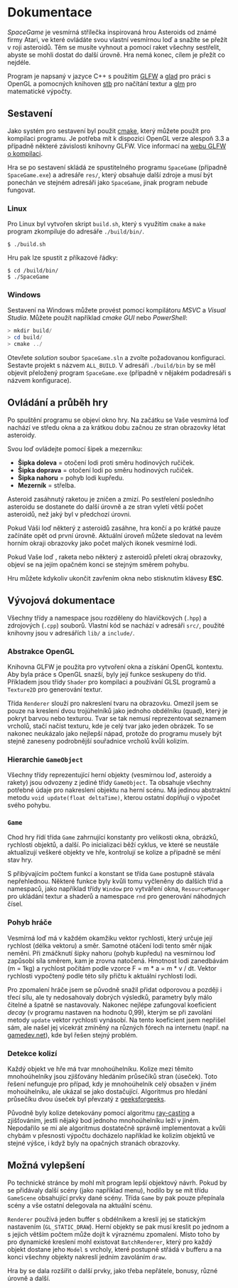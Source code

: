# Dokumentace

*SpaceGame* je vesmírná střílečka inspirovaná hrou Asteroids od známé firmy Atari, ve které ovládáte svou vlastní vesmírnou loď a snažíte se přežít v roji asteroidů. Těm se musíte vyhnout a pomocí raket všechny sestřelit, abyste se mohli dostat do další úrovně. Hra nemá konec, cílem je přežít co nejdéle.

Program je napsaný v jazyce C++ s použitím [GLFW](https://www.glfw.org/) a [glad](https://github.com/Dav1dde/glad) pro práci s OpenGL a pomocných knihoven [stb](https://github.com/nothings/stb) pro načítání textur a [glm](https://github.com/g-truc/glm) pro matematické výpočty.

## Sestavení

Jako systém pro sestavení byl použit [cmake](https://cmake.org/), který můžete použít pro kompilaci programu. Je potřeba mít k dispozici OpenGL verze alespoň 3.3 a případně některé závislosti knihovny GLFW. Více informací na [webu GLFW o kompilaci](https://www.glfw.org/docs/latest/compile.html).

Hra se po sestavení skládá ze spustitelného programu `SpaceGame` (případně `SpaceGame.exe`) a adresáře `res/`, který obsahuje další zdroje a musí být ponechán ve stejném adresáři jako `SpaceGame`, jinak program nebude fungovat.

### Linux

Pro Linux byl vytvořen skript `build.sh`, který s využitím `cmake` a `make` program zkompiluje do adresáře `./build/bin/`.

```shell
$ ./build.sh
```

Hru pak lze spustit z příkazové řádky:

```shell
$ cd /build/bin/
$ ./SpaceGame
```

### Windows

Sestavení na Windows můžete provést pomocí kompilátoru *MSVC* a *Visual Studia*. Můžete použít například *cmake GUI* nebo *PowerShell*:

```powershell
> mkdir build/
> cd build/
> cmake ../
```

Otevřete *solution* soubor `SpaceGame.sln` a zvolte požadovanou konfiguraci. Sestavte projekt s názvem `ALL_BUILD`. V adresáři `./build/bin` by se měl objevit přeložený program `SpaceGame.exe` (případně v nějakém podadresáři s názvem konfigurace).

## Ovládání a průběh hry

Po spuštění programu se objeví okno hry. Na začátku se Vaše vesmírná loď nachází ve středu okna a za krátkou dobu začnou ze stran obrazovky létat asteroidy.

Svou loď ovládejte pomocí šipek a mezerníku:

- **Šipka doleva** = otočení lodi proti směru hodinových ručiček.
- **Šipka doprava** = otočení lodi po směru hodinových ručiček.
- **Šipka nahoru** = pohyb lodi kupředu.
- **Mezerník** = střelba.

Asteroid zasáhnutý raketou je zničen a zmizí. Po sestřelení posledního asteroidu se dostanete do další úrovně a ze stran vyletí větší počet asteroidů, než jaký byl v předchozí úrovni.

Pokud Váši loď některý z asteroidů zasáhne, hra končí a po krátké pauze začínáte opět od první úrovně. Aktuální úroveň můžete sledovat na levém horním okraji obrazovky jako počet malých ikonek vesmírné lodi.

Pokud Vaše loď , raketa nebo některý z asteroidů přeletí okraj obrazovky, objeví se na jejím opačném konci se stejným směrem pohybu.

Hru můžete kdykoliv ukončit zavřením okna nebo stisknutím klávesy **ESC**.

## Vývojová dokumentace

Všechny třídy a namespace jsou rozděleny do hlavičkových (`.hpp`) a zdrojových (`.cpp`) souborů. Vlastní kód se nachází v adresáři `src/`, použité knihovny jsou v adresářích `lib/` a `include/`.

### Abstrakce OpenGL

Knihovna GLFW je použita pro vytvoření okna a získání OpenGL kontextu. Aby byla práce s OpenGL snazší, byly její funkce seskupeny do tříd. Příkladem jsou třídy `Shader` pro kompilaci a používání GLSL programů a `Texture2D` pro generování textur.

Třída `Renderer` slouží pro nakreslení tvaru na obrazovku. Omezil jsem se pouze na kreslení dvou trojúhelníků jako jednoho obdélníku (quad), který je pokryt barvou nebo texturou. Tvar se tak nemusí reprezentovat seznamem vrcholů, stačí načíst texturu, kde je celý tvar jako jeden obrázek. To se nakonec neukázalo jako nejlepší nápad, protože do programu musely být stejně zaneseny podrobnější souřadnice vrcholů kvůli kolizím.

### Hierarchie `GameObject`

Všechny třídy reprezentující herní objekty (vesmírnou loď, asteroidy a rakety) jsou odvozeny z jediné třídy `GameObject`. Ta obsahuje všechny potřebné údaje pro nakreslení objektu na herní scénu. Má jedinou abstraktní metodu `void update(float deltaTime)`, kterou ostatní doplňují o výpočet svého pohybu.

### `Game`

Chod hry řídí třída `Game` zahrnující konstanty pro velikosti okna, obrázků, rychlosti objektů, a další. Po inicializaci běží cyklus, ve které se neustále aktualizují veškeré objekty ve hře, kontrolují se kolize a případně se mění stav hry.

S přibývajícím počtem funkcí a konstant se třída `Game` postupně stávala nepřehlednou. Některé funkce byly kvůli tomu vyčleněny do dalších tříd a namespaců, jako například třídy `Window` pro vytváření okna, `ResourceManager` pro ukládání textur a shaderů a namespace `rnd` pro generování náhodných čísel.

### Pohyb hráče

Vesmírná loď má v každém okamžiku vektor rychlosti, který určuje její rychlost (délka vektoru) a směr. Samotné otáčení lodi tento směr nijak nemění. Při zmáčknutí šipky nahoru (pohyb kupředu) na vesmírnou loď zapůsobí síla směrem, kam je zrovna natočená. Hmotnost lodi zanedbávám (m = 1kg) a rychlost počítám podle vzorce F = m * a = m * v / dt. Vektor rychlosti vypočtený podle této síly přičtu k aktuální rychlosti lodi.

Pro zpomalení hráče jsem se původně snažil přidat odporovou a později i třecí sílu, ale ty nedosahovaly dobrých výsledků, parametry byly málo čitelné a špatně se nastavovaly. Nakonec nejlépe zafungoval koeficient *decay* (v programu nastaven na hodnotu 0,99), kterým se při zavolání metody `update` vektor rychlosti vynásobí. Na tento koeficient jsem nepřišel sám, ale našel jej vícekrát zmíněný na různých fórech na internetu (např. na [gamedev.net](https://www.gamedev.net/forums/topic/188760-2d-spaceship-movement/)), kde byl řešen stejný problém.

### Detekce kolizí

Každý objekt ve hře má tvar mnohoúhelníku. Kolize mezi těmito mnohoúhelníky jsou zjišťovány hledáním průsečíků stran (úseček). Toto řešení nefunguje pro případ, kdy je mnohoúhelník celý obsažen v jiném mohoúhelníku, ale ukázal se jako dostačující. Algoritmus pro hledání průsečíku dvou úseček byl převzatý z [geeksforgeeks](https://www.geeksforgeeks.org/check-if-two-given-line-segments-intersect/).

Původně byly kolize detekovány pomocí algoritmu [ray-casting](https://en.wikipedia.org/wiki/Point_in_polygon#Ray_casting_algorithm) a zjišťováním, jestli nějaký bod jednoho mnohoúhelníku leží v jiném. Nepodařilo se mi ale algoritmus dostatečně správně implementovat a kvůli chybám v přesnosti výpočtu docházelo například ke kolizím objektů ve stejné výšce, i když byly na opačných stranách obrazovky.

## Možná vylepšení

Po technické stránce by mohl mít program lepší objektový návrh. Pokud by se přidávaly další scény (jako například menu), hodilo by se mít třídu `GameScene` obsahující prvky dané scény. Třída `Game` by pak pouze přepínala scény a vše ostatní delegovala na aktuální scénu.

`Renderer` používá jeden buffer s obdélníkem a kreslí jej se statickým nastavením (`GL_STATIC_DRAW`). Herní objekty se pak musí kreslit po jednom a s jejich větším počtem může dojít k výraznému zpomalení. Místo toho by pro dynamické kreslení mohl existovat `BatchRenderer`, který pro každý objekt dostane jeho `Model` s vrcholy, které postupně střádá v bufferu a na konci všechny objekty nakreslí jedním zavoláním `draw`.

Hra by se dala rozšířit o další prvky, jako třeba nepřátele, bonusy, různé úrovně a další.

